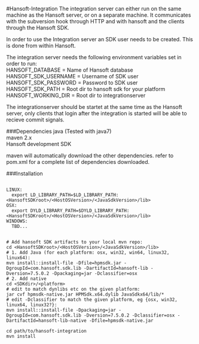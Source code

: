 #Hansoft-Integration
The integration server can either run on the same machine as the Hansoft server, or on a separate machine. It communicates with the subversion hook through HTTP and with hansoft and the clients through the Hansoft SDK.

In order to use the Integration server an SDK user needs to be created. This is done from within Hansoft.

The integration server needs the following environment variables set in order to run:  
HANSOFT_DATABASE = Name of Hansoft database  
HANSOFT_SDK_USERNAME = Username of SDK user  
HANSOFT_SDK_PASSWORD = Password to SDK user  
HANSOFT_SDK_PATH = Root dir to hansoft sdk for your platform  
HANSOFT_WORKING_DIR = Root dir to integrationserver  

The integrationserver should be startet at the same time as the Hansoft server, only clients that login after the integration is started will be able to recieve commit signals. 

###Dependencies
java (Tested with java7)  
maven 2.x  
Hansoft development SDK

maven will automatically download the other dependencies. refer to pom.xml for a complete list of dependencies downloaded.

###Installation
```shell

LINUX:
  export LD_LIBRARY_PATH=$LD_LIBRARY_PATH:<HansoftSDKroot>/<HostOSVersion>/<JavaSdkVersion>/lib>
OSX:
  export DYLD_LIBRARY_PATH=$DYLD_LIBRARY_PATH:<HansoftSDKroot>/<HostOSVersion>/<JavaSdkVersion>/lib>
WINDOWS:
  TBD...


# Add hansoft SDK artifacts to your local mvn repo:
cd <HansoftSDKroot>/<HostOSVersion>/<JavaSdkVersion>/lib>
# 1. Add Java (for each platform: osx, win32, win64, linux32, linux64):
mvn install::install-file -Dfile=hpmsdk.jar -DgroupId=com.hansoft.sdk.lib -DartifactId=hansoft-lib -Dversion=7.5.0.2 -Dpackaging=jar -Dclassifier=osx
# 2. Add native
cd <SDKdir>/<platform>
# edit to match dynlibs etc on the given platform:
jar cvf hpmsdk-native.jar HPMSdk.x64.dylib JavaSdkx64/lib/*
# edit -Dclassifier to match the given platform, eg {osx, win32, linux64, linux32?}:
mvn install::install-file -Dpackaging=jar -DgroupId=com.hansoft.sdk.lib -Dversion=7.5.0.2 -Dclassifier=osx -DartifactId=hansoft-lib-native -Dfile=hpmsdk-native.jar

cd path/to/hansoft-integration
mvn install
```
